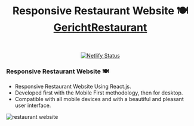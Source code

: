 <h1 align="center">
  Responsive Restaurant Website 🍽️<br/>
  <a href="https://restaurant-main-vlad-ts.netlify.app/" target="_blank">GerichtRestaurant</a>
</h1>


<br/>
<p align="center">
  <a href="https://restaurant-main-vlad-ts.netlify.app/" target="_blank">
    <img src="https://api.netlify.com/api/v1/badges/ac95dc32-745f-48e2-8e2f-5795d50b580f/deploy-status" alt="Netlify Status" />
  </a>
</p>

### Responsive Restaurant Website 🍽️

- Responsive Restaurant Website Using React.js.
- Developed first with the Mobile First methodology, then for desktop.
- Compatible with all mobile devices and with a beautiful and pleasant user interface.

![restaurant website](src/assets/preview.png)
